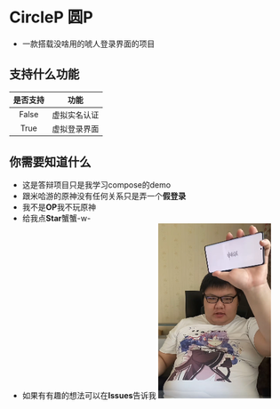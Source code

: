 # CircleP 圆P
- 一款搭载没啥用的唬人登录界面的项目

## 支持什么功能
| 是否支持  |   功能   |
|:-----:|:------:|
| False | 虚拟实名认证 |
| True  | 虚拟登录界面 |




## 你需要知道什么
- 这是答辩项目只是我学习compose的demo
- 跟米哈游的原神没有任何关系只是弄一个**假登录**
- 我不是**OP**我不玩原神
- 给我点**Star**蟹蟹-w-
- 如果有有趣的想法可以在****Issues****告诉我
  ![img.png](img.png)